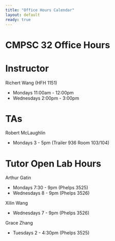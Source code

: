 ```yaml
---
title: "Office Hours Calendar"
layout: default
ready: true
---
```


<h1><strong>CMPSC 32 Office Hours</strong></h1>

# Instructor
Richert Wang (HFH 1151)

* Mondays 11:00am - 12:00pm
* Wednesdays 2:00pm - 3:00pm

# TAs

Robert McLaughlin 

* Mondays 3 - 5pm (Trailer 936 Room 103/104)

# Tutor Open Lab Hours

Arthur Gatin

* Mondays 7:30 - 9pm (Phelps 3525)
* Wednesdays 8 - 9pm (Phelps 3526)

Xilin Wang

* Wednesdays 7 - 9pm (Phelps 3526)

Grace Zhang 

* Tuesdays 2 - 4:30pm (Phelps 3525)

